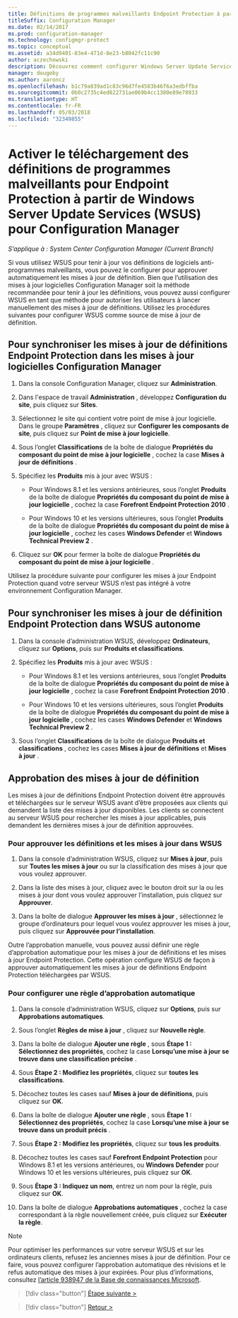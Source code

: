 ```yaml
---
title: Définitions de programmes malveillants Endpoint Protection à partir de WSUS
titleSuffix: Configuration Manager
ms.date: 02/14/2017
ms.prod: configuration-manager
ms.technology: configmgr-protect
ms.topic: conceptual
ms.assetid: a34d9401-83e4-471d-8e23-b8042fc11c90
author: aczechowski
description: Découvrez comment configurer Windows Server Update Services pour approuver automatiquement les mises à jour de définition.
manager: dougeby
ms.author: aaroncz
ms.openlocfilehash: b1c79a839ad1c83c96d7fe4583b46f6a3edbffba
ms.sourcegitcommit: 0b0c2735c4ed822731ae069b4cc1380e89e78933
ms.translationtype: HT
ms.contentlocale: fr-FR
ms.lasthandoff: 05/03/2018
ms.locfileid: "32349855"
---
```

# <a name="enable-endpoint-protection-malware-definitions-to-download-from-windows-server-update-services-wsus-for-configuration-manager"></a>Activer le téléchargement des définitions de programmes malveillants pour Endpoint Protection à partir de Windows Server Update Services (WSUS) pour Configuration Manager

*S’applique à : System Center Configuration Manager (Current Branch)*

 Si vous utilisez WSUS pour tenir à jour vos définitions de logiciels anti-programmes malveillants, vous pouvez le configurer pour approuver automatiquement les mises à jour de définition. Bien que l’utilisation des mises à jour logicielles Configuration Manager soit la méthode recommandée pour tenir à jour les définitions, vous pouvez aussi configurer WSUS en tant que méthode pour autoriser les utilisateurs à lancer manuellement des mises à jour de définitions. Utilisez les procédures suivantes pour configurer WSUS comme source de mise à jour de définition.

## <a name="to-synchronize-endpoint-protection-definition-updates-in-configuration-manager-software-updates"></a>Pour synchroniser les mises à jour de définitions Endpoint Protection dans les mises à jour logicielles Configuration Manager

1.  Dans la console Configuration Manager, cliquez sur **Administration**.

2.  Dans l'espace de travail **Administration** , développez **Configuration du site**, puis cliquez sur **Sites**.

3.  Sélectionnez le site qui contient votre point de mise à jour logicielle. Dans le groupe **Paramètres** , cliquez sur **Configurer les composants de site**, puis cliquez sur **Point de mise à jour logicielle**.

4.  Sous l’onglet **Classifications** de la boîte de dialogue **Propriétés du composant du point de mise à jour logicielle** , cochez la case **Mises à jour de définitions** .

5.  Spécifiez les **Produits** mis à jour avec WSUS :

    -   Pour Windows 8.1 et les versions antérieures, sous l’onglet **Produits** de la boîte de dialogue **Propriétés du composant du point de mise à jour logicielle** , cochez la case **Forefront Endpoint Protection 2010** .

    -   Pour Windows 10 et les versions ultérieures, sous l’onglet **Produits** de la boîte de dialogue **Propriétés du composant du point de mise à jour logicielle** , cochez les cases **Windows Defender** et **Windows Technical Preview 2** .

6.  Cliquez sur **OK** pour fermer la boîte de dialogue **Propriétés du composant du point de mise à jour logicielle** .

 Utilisez la procédure suivante pour configurer les mises à jour Endpoint Protection quand votre serveur WSUS n’est pas intégré à votre environnement Configuration Manager.

## <a name="to-synchronize-endpoint-protection-definition-updates-in-standalone-wsus"></a>Pour synchroniser les mises à jour de définition Endpoint Protection dans WSUS autonome

1.  Dans la console d’administration WSUS, développez **Ordinateurs**, cliquez sur **Options**, puis sur **Produits et classifications**.

2.  Spécifiez les **Produits** mis à jour avec WSUS :

    -   Pour Windows 8.1 et les versions antérieures, sous l’onglet **Produits** de la boîte de dialogue **Propriétés du composant du point de mise à jour logicielle** , cochez la case **Forefront Endpoint Protection 2010** .

    -   Pour Windows 10 et les versions ultérieures, sous l’onglet **Produits** de la boîte de dialogue **Propriétés du composant du point de mise à jour logicielle** , cochez les cases **Windows Defender** et **Windows Technical Preview 2** .

3.  Sous l’onglet **Classifications** de la boîte de dialogue **Produits et classifications** , cochez les cases **Mises à jour de définitions** et **Mises à jour** .

## <a name="approving-definition-updates"></a>Approbation des mises à jour de définition
 Les mises à jour de définitions Endpoint Protection doivent être approuvés et téléchargées sur le serveur WSUS avant d’être proposées aux clients qui demandent la liste des mises à jour disponibles. Les clients se connectent au serveur WSUS pour rechercher les mises à jour applicables, puis demandent les dernières mises à jour de définition approuvées.

### <a name="to-approve-definitions-and-updates-in-wsus"></a>Pour approuver les définitions et les mises à jour dans WSUS

1.  Dans la console d’administration WSUS, cliquez sur **Mises à jour**, puis sur **Toutes les mises à jour** ou sur la classification des mises à jour que vous voulez approuver.

2.  Dans la liste des mises à jour, cliquez avec le bouton droit sur la ou les mises à jour dont vous voulez approuver l’installation, puis cliquez sur **Approuver**.

3.  Dans la boîte de dialogue **Approuver les mises à jour** , sélectionnez le groupe d’ordinateurs pour lequel vous voulez approuver les mises à jour, puis cliquez sur **Approuvée pour l’installation**.

 Outre l’approbation manuelle, vous pouvez aussi définir une règle d’approbation automatique pour les mises à jour de définitions et les mises à jour Endpoint Protection. Cette opération configure WSUS de façon à approuver automatiquement les mises à jour de définitions Endpoint Protection téléchargées par WSUS.

### <a name="to-configure-an-automatic-approval-rule"></a>Pour configurer une règle d’approbation automatique

1.  Dans la console d’administration WSUS, cliquez sur **Options**, puis sur **Approbations automatiques**.

2.  Sous l’onglet **Règles de mise à jour** , cliquez sur **Nouvelle règle**.

3.  Dans la boîte de dialogue **Ajouter une règle** , sous **Étape 1 : Sélectionnez des propriétés**, cochez la case **Lorsqu’une mise à jour se trouve dans une classification précise** .

4.  Sous **Étape 2 : Modifiez les propriétés**, cliquez sur **toutes les classifications**.

5.  Décochez toutes les cases sauf **Mises à jour de définitions**, puis cliquez sur **OK**.

6.  Dans la boîte de dialogue **Ajouter une règle** , sous **Étape 1 : Sélectionnez des propriétés**, cochez la case **Lorsqu’une mise à jour se trouve dans un produit précis** .

7.  Sous **Étape 2 : Modifiez les propriétés**, cliquez sur **tous les produits**.

8.  Décochez toutes les cases sauf **Forefront Endpoint Protection** pour Windows 8.1 et les versions antérieures, ou **Windows Defender** pour Windows 10 et les versions ultérieures, puis cliquez sur **OK**.

9. Sous **Étape 3 : Indiquez un nom**, entrez un nom pour la règle, puis cliquez sur **OK**.

10. Dans la boîte de dialogue **Approbations automatiques** , cochez la case correspondant à la règle nouvellement créée, puis cliquez sur **Exécuter la règle**.

> [!NOTE]
>  Pour optimiser les performances sur votre serveur WSUS et sur les ordinateurs clients, refusez les anciennes mises à jour de définition. Pour ce faire, vous pouvez configurer l’approbation automatique des révisions et le refus automatique des mises à jour expirées. Pour plus d’informations, consultez [l’article 938947 de la Base de connaissances Microsoft](http://go.microsoft.com/fwlink/p/?LinkId=204078).

> [!div class="button"]
[Étape suivante >](endpoint-antimalware-policies.md)

> [!div class="button"]
[Retour >](endpoint-configure-alerts.md)
